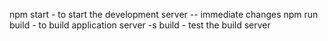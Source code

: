 npm start - to start the development server -- immediate changes
npm run build - to build application
server -s build - test the build server
